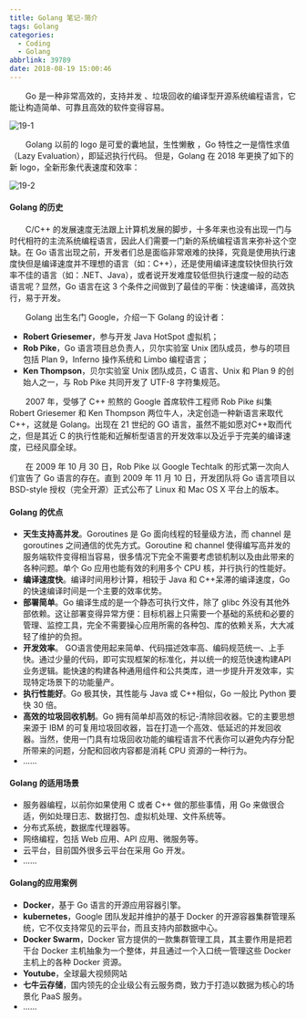 ```yaml
---
title: Golang 笔记-简介
tags: Golang
categories:
  - Coding
  - Golang
abbrlink: 39789
date: 2018-08-19 15:00:46
---
```




　　Go 是一种非常高效的，支持并发 、垃圾回收的编译型开源系统编程语言，它能让构造简单、可靠且高效的软件变得容易。



<!--more-->



![19-1](http://fzy-blog.oss-cn-shenzhen.aliyuncs.com/2018/8/19-1.jpg)



　　Golang 以前的 logo 是可爱的囊地鼠，生性懒散 ，Go 特性之一是惰性求值（Lazy Evaluation），即延迟执行代码。 但是，Golang 在 2018 年更换了如下的新 logo，全新形象代表速度和效率：



![19-2](http://fzy-blog.oss-cn-shenzhen.aliyuncs.com/2018/8/19-2.jpg)





#### Golang 的历史

　　C/C++ 的发展速度无法跟上计算机发展的脚步，十多年来也没有出现一门与时代相符的主流系统编程语言，因此人们需要一门新的系统编程语言来弥补这个空缺。在 Go 语言出现之前，开发者们总是面临非常艰难的抉择，究竟是使用执行速度快但是编译速度并不理想的语言（如：C++），还是使用编译速度较快但执行效率不佳的语言（如：.NET、Java），或者说开发难度较低但执行速度一般的动态语言呢？显然，Go 语言在这 3 个条件之间做到了最佳的平衡：快速编译，高效执行，易于开发。

　　Golang 出生名门 Google，介绍一下 Golang 的设计者：

- **Robert Griesemer**，参与开发 Java HotSpot 虚拟机；
- **Rob Pike**，Go 语言项目总负责人，贝尔实验室 Unix 团队成员，参与的项目包括 Plan 9，Inferno 操作系统和 Limbo 编程语言；
- **Ken Thompson**，贝尔实验室 Unix 团队成员，C 语言、Unix 和 Plan 9 的创始人之一，与 Rob Pike 共同开发了 UTF-8 字符集规范。 

　　2007 年，受够了 C++ 煎熬的 Google 首席软件工程师 Rob Pike 纠集 Robert Griesemer 和 Ken Thompson 两位牛人，决定创造一种新语言来取代 C++，这就是 Golang。出现在 21 世纪的 GO 语言，虽然不能如愿对C++取而代之，但是其近 C 的执行性能和近解析型语言的开发效率以及近乎于完美的编译速度，已经风靡全球。

　　在 2009 年 10 月 30 日，Rob Pike 以 Google Techtalk 的形式第一次向人们宣告了 Go 语言的存在。直到 2009 年 11 月 10 日，开发团队将 Go 语言项目以 BSD-style 授权（完全开源）正式公布了 Linux 和 Mac OS X 平台上的版本。

#### Golang 的优点

- **天生支持高并发**。Goroutines 是 Go 面向线程的轻量级方法，而 channel 是 goroutines 之间通信的优先方式。Goroutine 和 channel 使得编写高并发的服务端软件变得相当容易，很多情况下完全不需要考虑锁机制以及由此带来的各种问题。单个 Go 应用也能有效的利用多个 CPU 核，并行执行的性能好。
- **编译速度快**。编译时间用秒计算，相较于 Java 和 C++呆滞的编译速度，Go 的快速编译时间是一个主要的效率优势。 
- **部署简单**。Go 编译生成的是一个静态可执行文件，除了 glibc 外没有其他外部依赖。这让部署变得异常方便：目标机器上只需要一个基础的系统和必要的管理、监控工具，完全不需要操心应用所需的各种包、库的依赖关系，大大减轻了维护的负担。
- **开发效率**。 GO语言使用起来简单、代码描述效率高、编码规范统一、上手快。通过少量的代码，即可实现框架的标准化，并以统一的规范快速构建API业务逻辑。能快速的构建各种通用组件和公共类库，进一步提升开发效率，实现特定场景下的功能量产。
- **执行性能好**。Go 极其快，其性能与 Java 或 C++相似，Go 一般比 Python 要快 30 倍。 
- **高效的垃圾回收机制**。Go 拥有简单却高效的标记-清除回收器。它的主要思想来源于 IBM 的可复用垃圾回收器，旨在打造一个高效、低延迟的并发回收器。当然，使用一门具有垃圾回收功能的编程语言不代表你可以避免内存分配所带来的问题，分配和回收内容都是消耗 CPU 资源的一种行为。 
- ......

#### Golang 的适用场景

- 服务器编程，以前你如果使用 C 或者 C++ 做的那些事情，用 Go 来做很合适，例如处理日志、数据打包、虚拟机处理、文件系统等。
- 分布式系统，数据库代理器等。
- 网络编程，包括 Web 应用、API 应用、微服务等。
- 云平台，目前国外很多云平台在采用 Go 开发。
- ......



#### Golang的应用案例

- **Docker**，基于 Go 语言的开源应用容器引擎。
- **kubernetes**，Google 团队发起并维护的基于 Docker 的开源容器集群管理系统，它不仅支持常见的云平台，而且支持内部数据中心。 
- **Docker Swarm**，Docker 官方提供的一款集群管理工具，其主要作用是把若干台 Docker 主机抽象为一个整体，并且通过一个入口统一管理这些 Docker 主机上的各种 Docker 资源。 
- **Youtube**，全球最大视频网站
- **七牛云存储**，国内领先的企业级公有云服务商，致力于打造以数据为核心的场景化 PaaS 服务。 
- ......



